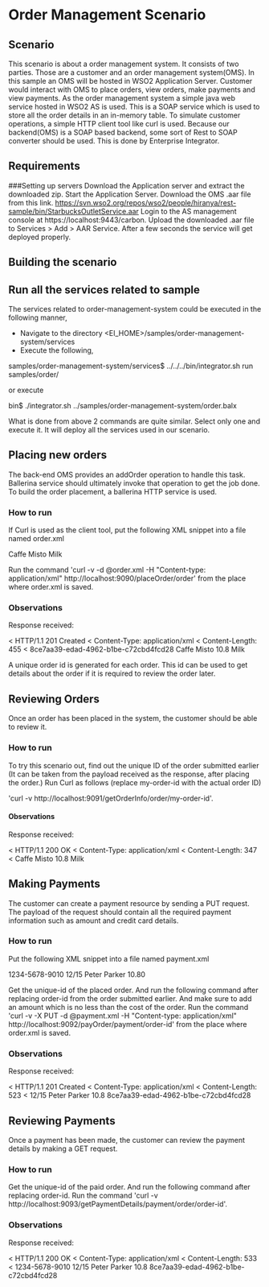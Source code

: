 # Order Management Scenario

## Scenario

This scenario is about a order management system. It consists of two parties. Those are a customer and an order management system(OMS).
In this sample an OMS will be hosted in  WSO2 Application Server. Customer would interact with OMS to place orders, view orders, make payments and view payments.
As the order management system a simple java web service hosted in WSO2 AS is used.
This is a SOAP service which is used to store all the order details in an in-memory table. To simulate customer operations, a simple HTTP client tool like curl is used.
Because our backend(OMS) is a SOAP based backend, some sort of Rest to SOAP converter should be used. This is done by Enterprise Integrator.

## Requirements

###Setting up servers
Download the Application server and extract the downloaded zip. Start the Application Server.
Download the OMS .aar file from this link. https://svn.wso2.org/repos/wso2/people/hiranya/rest-sample/bin/StarbucksOutletService.aar
Login to the AS management console at https://localhost:9443/carbon. Upload the downloaded .aar file to Services > Add > AAR Service.
After a few seconds the service will get deployed properly.

## Building the scenario

## Run all the services related to sample

The services related to order-management-system could be executed in the following manner,

- Navigate to the directory <EI_HOME>/samples/order-management-system/services
- Execute the following,

samples/order-management-system/services$ ../../../bin/integrator.sh run samples/order/

or execute

bin$ ./integrator.sh ../samples/order-management-system/order.balx

What is done from above 2 commands are quite similar. Select only one and execute it. It will deploy all the services used in our scenario.

## Placing new orders

The back-end OMS provides an addOrder operation to handle this task.
Ballerina service should ultimately invoke that operation to get the job done.
To build the order placement, a ballerina HTTP service is used.

### How to run

If Curl is used as the client tool, put the following XML snippet into a file named order.xml

<?xml version="1.0" encoding="UTF-8"?>
<order xmlns="https://starbucks.example.org">
  <drink>Caffe Misto</drink>
  <additions>Milk</additions>
</order>

Run the command 'curl -v -d @order.xml -H "Content-type: application/xml" http://localhost:9090/placeOrder/order' from the place where order.xml is saved.

### Observations

Response received:

< HTTP/1.1 201 Created
< Content-Type: application/xml
< Content-Length: 455
<
<order xmlns="http://starbucks.example.org" xmlns:m0="http://ws.starbucks.com" xmlns:ax2438="http://ws.starbucks.com/xsd">
                  <orderId>8ce7aa39-edad-4962-b1be-c72cbd4fcd28</orderId>
                  <drink>Caffe Misto</drink>
                  <cost>10.8</cost>
                  <additions>Milk</additions>
                </order>

A unique order id is generated for each order. This id can be used to get details about the order if it is required to review the order later.

## Reviewing Orders

Once an order has been placed in the system, the customer should be able to review it.

### How to run

To try this scenario out, find out the unique ID of the order submitted earlier (It can be taken from the payload received as the response, after placing the order.)
Run Curl as follows (replace my-order-id with the actual order ID)

'curl -v http://localhost:9091/getOrderInfo/order/my-order-id'.

#### Observations

Response received:

< HTTP/1.1 200 OK
< Content-Type: application/xml
< Content-Length: 347
<
<order xmlns="http://starbucks.example.org" xmlns:m0="http://ws.starbucks.com" xmlns:ax2438="http://ws.starbucks.com/xsd">
                <drink>Caffe Misto</drink>
                <cost>10.8</cost>
                <additions>Milk</additions>
               </order>

## Making Payments

The customer can create a payment resource by sending a PUT request.
The payload of the request should contain all the required payment information such as amount and credit card details.

### How to run

Put the following XML snippet into a file named payment.xml

<?xml version="1.0" encoding="UTF-8"?>
<payment xmlns="https://starbucks.example.org">
  <cardNo>1234-5678-9010</cardNo>
  <expires>12/15</expires>
  <name>Peter Parker</name>
  <amount>10.80</amount>
</payment>

Get the unique-id of the placed order. And run the following command after replacing order-id from the order submitted earlier.
And make sure to add an amount which is no less than the cost of the order.
Run the command 'curl -v -X PUT -d @payment.xml -H "Content-type: application/xml" http://localhost:9092/payOrder/payment/order-id' from the place where order.xml is saved.

### Observations

Response received:

< HTTP/1.1 201 Created
< Content-Type: application/xml
< Content-Length: 523
<
<payment xmlns="https://starbucks.example.org/" xmlns:m0="http://ws.starbucks.com" xmlns:ax2438="http://ws.starbucks.com/xsd">
                  <cardNo></cardNo>
                  <expires>12/15</expires>
                  <name>Peter Parker</name>
                  <amount>10.8</amount>
                  <orderId>8ce7aa39-edad-4962-b1be-c72cbd4fcd28</orderId>
                 </payment>

## Reviewing Payments

Once a payment has been made, the customer can review the payment details by making a GET request.

### How to run

Get the unique-id of the paid order. And run the following command after replacing order-id.
Run the command 'curl -v http://localhost:9093/getPaymentDetails/payment/order/order-id'.

### Observations

Response received:

< HTTP/1.1 200 OK
< Content-Type: application/xml
< Content-Length: 533
<
<payment xmlns="https://starbucks.example.org/" xmlns:m0="http://ws.starbucks.com" xmlns:ax2438="http://ws.starbucks.com/xsd">
                  <cardNo>1234-5678-9010</cardNo>
                  <expires>12/15</expires>
                  <name>Peter Parker</name>
                  <amount>10.8</amount>
                  <orderId>8ce7aa39-edad-4962-b1be-c72cbd4fcd28</orderId>
                </payment>
